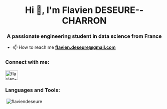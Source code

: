 <h1 align="center">Hi 👋, I'm Flavien DESEURE--CHARRON</h1>
<h3 align="center">A passionate engineering student in data science from France</h3>

- 📫 How to reach me **flavien.deseure@gmail.com**

<h3 align="left">Connect with me:</h3>
<p align="left">
<a href="https://linkedin.com/in/flavien-deseure--charron" target="blank"><img align="center" src="https://raw.githubusercontent.com/rahuldkjain/github-profile-readme-generator/master/src/images/icons/Social/linked-in-alt.svg" alt="flavien-deseure--charron" height="30" width="40" /></a>
</p>

<h3 align="left">Languages and Tools:</h3>
<p>&nbsp;<img align="center" src="https://github-readme-stats.vercel.app/api?username=flaviendeseure&show_icons=true&locale=en" alt="flaviendeseure" /></p>
